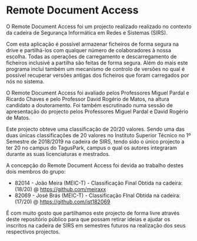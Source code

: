 # Remote Document Access

O Remote Document Access foi um projecto realizado realizado no contexto da cadeira de Segurança Informática em Redes e Sistemas (SIRS).

Com esta aplicação é possível armazenar ficheiros de forma segura na drive e partilhá-los com qualquer número de colaboradores à nossa escolha.
Todas as operações de carregamento e descarregamento de ficheiros inclusivé a partilha são feitas de forma segura. Além do mais este programa inclui também um mecanismo de controlo de versões no qual é possível recuperar versões antigas dos ficheiros que foram carregados por nós no sistema.

O Remote Document Access foi avaliado pelos Professores Miguel Pardal e Ricardo Chaves e pelo Professor David Rogério de Matos, na altura candidato a doutoramento. Foi também escrutinado numa sessão de apresentação do projecto pelos Professores Miguel Pardal e David Rogério de Matos.

Este projecto obteve uma classificação de 20/20 valores. Sendo uma das duas únicas classificações de 20 valores no Instituto Superior Técnico no 1º Semestre de 2018/2019 na cadeira de SIRS, tendo sido o único projecto a ter 20 no campus do TagusPark, campus o qual os autores integraram durante as suas licenciaturas e mestrados.

A concepção do Remote Document Access foi devida ao trabalho destes dois membros do grupo:

- 82014 - João Meira (MEIC-T) - Classificação Final Obtida na cadeira: (18/20) @ https://github.com/meiraxx
- 82069 - José Brás  (MEIC-T) - Classificação FInal Obtida na cadeira: (17/20) @ https://github.com/ist182069

É com muito gosto que partilhamos este projecto de forma livre através deste repositório público para que possam retirar ideias e ajudar os inscritos na cadeira de SIRS em semestres futuros na realização dos seus respectivos projectos.
